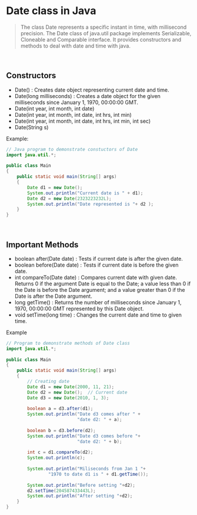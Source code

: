 # Date class in Java

>The class Date represents a specific instant in time, with millisecond precision. The Date class of java.util package implements Serializable, Cloneable and Comparable interface. It provides constructors and methods to deal with date and time with java.

<br>

## Constructors

* Date() : Creates date object representing current date and time.
* Date(long milliseconds) : Creates a date object for the given milliseconds since January 1, 1970, 00:00:00 GMT.
* Date(int year, int month, int date)
* Date(int year, int month, int date, int hrs, int min)
* Date(int year, int month, int date, int hrs, int min, int sec)
* Date(String s)

Example: 
```java
// Java program to demonstrate constuctors of Date
import java.util.*;
  
public class Main
{
    public static void main(String[] args)
    {
        Date d1 = new Date();
        System.out.println("Current date is " + d1);
        Date d2 = new Date(2323223232L);
        System.out.println("Date represented is "+ d2 );
    }
}

```

<br>

## Important Methods

* boolean after(Date date) : Tests if current date is after the given date.
* boolean before(Date date) : Tests if current date is before the given date.
* int compareTo(Date date) : Compares current date with given date. Returns 0 if the argument Date is equal to the Date; a value less than 0 if the Date is before the Date argument; and a value greater than 0 if the Date is after the Date argument.
* long getTime() : Returns the number of milliseconds since January 1, 1970, 00:00:00 GMT represented by this Date object.
* void setTime(long time) : Changes the current date and time to given time.

Example
```java
// Program to demonstrate methods of Date class
import java.util.*;
  
public class Main
{
    public static void main(String[] args)
    {
        // Creating date
        Date d1 = new Date(2000, 11, 21);
        Date d2 = new Date();  // Current date
        Date d3 = new Date(2010, 1, 3);
  
        boolean a = d3.after(d1);
        System.out.println("Date d3 comes after " +
                           "date d2: " + a);
  
        boolean b = d3.before(d2);
        System.out.println("Date d3 comes before "+
                           "date d2: " + b);
  
        int c = d1.compareTo(d2);
        System.out.println(c);
  
        System.out.println("Miliseconds from Jan 1 "+
                "1970 to date d1 is " + d1.getTime());
  
        System.out.println("Before setting "+d2);
        d2.setTime(204587433443L);
        System.out.println("After setting "+d2);
    }
}
```
